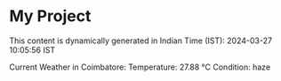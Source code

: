 # My Project

This content is dynamically generated in Indian Time (IST): 2024-03-27 10:05:56 IST


Current Weather in Coimbatore:
Temperature: 27.88 °C
Condition: haze
